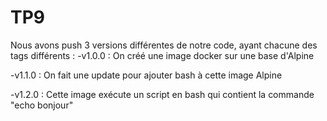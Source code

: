 # TP9
Nous avons push 3 versions différentes de notre code, ayant chacune des tags différents :
-v1.0.0 : On créé une image docker sur une base d'Alpine

-v1.1.0 : On fait une update pour ajouter bash à cette image Alpine

-v1.2.0 : Cette image exécute un script en bash qui contient la commande "echo bonjour"

